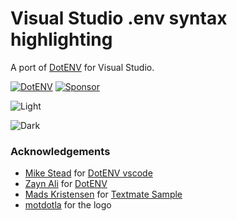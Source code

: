 # Visual Studio .env syntax highlighting

A port of [DotENV](https://github.com/zaynali53/DotENV) for Visual Studio.

[![DotENV](https://github.com/sboulema/DotENV/actions/workflows/workflow.yml/badge.svg)](https://github.com/sboulema/DotENV/actions/workflows/workflow.yml)
[![Sponsor](https://img.shields.io/badge/-Sponsor-fafbfc?logo=GitHub%20Sponsors)](https://github.com/sponsors/sboulema)

![Light](https://i.imgur.com/EGlPWZA.png)

![Dark](https://i.imgur.com/AHgQzAp.png)

### Acknowledgements

- [Mike Stead](https://github.com/mikestead) for [DotENV vscode](https://github.com/mikestead/vscode-dotenv)
- [Zayn Ali](https://github.com/zaynali53) for [DotENV](https://github.com/zaynali53/DotENV)
- [Mads Kristensen](https://github.com/madskristensen) for [Textmate Sample](https://github.com/madskristensen/TextmateSample)
- [motdotla](https://github.com/motdotla/dotenv) for the logo